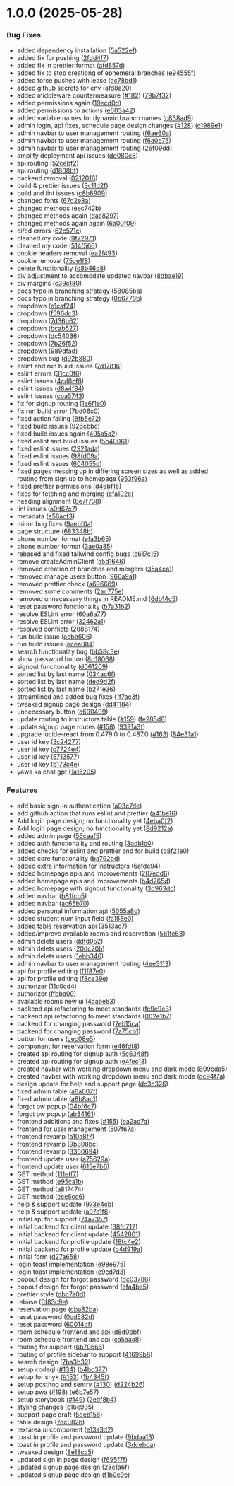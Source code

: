 # 1.0.0 (2025-05-28)

### Bug Fixes

- added dependency installation ([5a522ef](https://github.com/CMSC-127-Final-Project/cmsc-127-app/commit/5a522efd84425e8a163741d715d9d0209256233e))
- added fix for pushing ([2fdd4f7](https://github.com/CMSC-127-Final-Project/cmsc-127-app/commit/2fdd4f79a68f4e3698dc11cb03e53878c2d68800))
- added fix in prettier format ([afd857d](https://github.com/CMSC-127-Final-Project/cmsc-127-app/commit/afd857d01d4643b1d8a024c3f29ff66019f38c20))
- added fix to stop creationg of ephemeral branches ([e94555f](https://github.com/CMSC-127-Final-Project/cmsc-127-app/commit/e94555fdf0fd3d8b44d4055ad76c8576960cd4e9))
- added force pushes with lease ([ac78bd1](https://github.com/CMSC-127-Final-Project/cmsc-127-app/commit/ac78bd19487ce0482f29b4550dbbfee945456887))
- added github secrets for env ([afd8a20](https://github.com/CMSC-127-Final-Project/cmsc-127-app/commit/afd8a20501b127047a83beb7742476242c1d52b1))
- added middleware countermeasure ([#182](https://github.com/CMSC-127-Final-Project/cmsc-127-app/issues/182)) ([79b7f32](https://github.com/CMSC-127-Final-Project/cmsc-127-app/commit/79b7f32a53cfba1b2871502016b5cf69bd4afe4b))
- added permissions again ([19ecd0d](https://github.com/CMSC-127-Final-Project/cmsc-127-app/commit/19ecd0ddfb4316849814e5713efaa026a7d284bf))
- added permissions to actions ([e603a42](https://github.com/CMSC-127-Final-Project/cmsc-127-app/commit/e603a4216a2f2c19dd43b3ec8e11d1ed9eb1a94e))
- added variable names for dynamic branch names ([c838ad9](https://github.com/CMSC-127-Final-Project/cmsc-127-app/commit/c838ad90b0508c56505643caf722f74d4343b9f5))
- admin login, api fixes, schedule page design changes ([#128](https://github.com/CMSC-127-Final-Project/cmsc-127-app/issues/128)) ([c1989e1](https://github.com/CMSC-127-Final-Project/cmsc-127-app/commit/c1989e16d8d8c18619270398a3f2ba5f548bb1ca))
- admin navbar to user management routing ([f6ae60a](https://github.com/CMSC-127-Final-Project/cmsc-127-app/commit/f6ae60ab935f64e534515e53763a05107042c53d))
- admin navbar to user management routing ([f6a0e75](https://github.com/CMSC-127-Final-Project/cmsc-127-app/commit/f6a0e75d564329ec587ab12e2dbde49f61deaa1c))
- admin navbar to user management routing ([26f09dd](https://github.com/CMSC-127-Final-Project/cmsc-127-app/commit/26f09dd109801eea6e848dd8c67a82cff992f29d))
- amplify deployment api issues ([dd080c8](https://github.com/CMSC-127-Final-Project/cmsc-127-app/commit/dd080c8e586014e66c3bc116750d4b0be66d94f0))
- api routing ([52cebf2](https://github.com/CMSC-127-Final-Project/cmsc-127-app/commit/52cebf2b0cbf23d9af826bb62af14491df9ce903))
- api routing ([d1808bf](https://github.com/CMSC-127-Final-Project/cmsc-127-app/commit/d1808bf6b358acb16d85249dc45cb85369a077d5))
- backend removal ([0212016](https://github.com/CMSC-127-Final-Project/cmsc-127-app/commit/02120162304fe14b78af9e8de97bf6d5bbf8bb30))
- build & prettier issues ([3c11d2f](https://github.com/CMSC-127-Final-Project/cmsc-127-app/commit/3c11d2f6348b5fc43d7d5cfad4b3457eadd7cea7))
- build and lint issues ([c8b8909](https://github.com/CMSC-127-Final-Project/cmsc-127-app/commit/c8b89096c7bcbf05380f4eef8697eec5f2ede568))
- changed fonts ([67d2e8a](https://github.com/CMSC-127-Final-Project/cmsc-127-app/commit/67d2e8a568c4f462bc135f8f6532cf478f35fb74))
- changed methods ([eec742b](https://github.com/CMSC-127-Final-Project/cmsc-127-app/commit/eec742bd2bdf3dcd290e9e3f74b2069142e4b8e6))
- changed methods again ([daa8297](https://github.com/CMSC-127-Final-Project/cmsc-127-app/commit/daa8297e05f1fbd2b30ee7bab6857d8582b134a6))
- changed methods again again ([6a00f09](https://github.com/CMSC-127-Final-Project/cmsc-127-app/commit/6a00f0974d69cd82f538febcdf9cdf203ab58729))
- ci/cd errors ([62c571c](https://github.com/CMSC-127-Final-Project/cmsc-127-app/commit/62c571ccbe0e07465b5a8b25340ca0e8a1d6f706))
- cleaned my code ([9f72971](https://github.com/CMSC-127-Final-Project/cmsc-127-app/commit/9f72971af188c67f0fe021525138b7a541bca71b))
- cleaned my code ([514f566](https://github.com/CMSC-127-Final-Project/cmsc-127-app/commit/514f566dc17495a76adcc7e4c7fc0f1120d717cc))
- cookie headers removal ([ea2f493](https://github.com/CMSC-127-Final-Project/cmsc-127-app/commit/ea2f4939efc1ca4a6f62b2cc5919b853252a28c2))
- cookie removal ([75ce1f8](https://github.com/CMSC-127-Final-Project/cmsc-127-app/commit/75ce1f8feef81bfbd468e636ddf0fefdd1c4f265))
- delete functionality ([d8b46d8](https://github.com/CMSC-127-Final-Project/cmsc-127-app/commit/d8b46d8172225aa06568476475a6909c27d0f07a))
- div adjustment to accomodate updated navbar ([8dbae19](https://github.com/CMSC-127-Final-Project/cmsc-127-app/commit/8dbae19073809cdeb14913ad897d62e02b161d1f))
- div margins ([c39c180](https://github.com/CMSC-127-Final-Project/cmsc-127-app/commit/c39c180b88fa42cb954b243e3e19ac39d46559fa))
- docs typo in branching strategy ([58085ba](https://github.com/CMSC-127-Final-Project/cmsc-127-app/commit/58085ba9bde6c08af29cf8c448bbbb61824a8ccc))
- docs typo in branching strategy ([0b6776b](https://github.com/CMSC-127-Final-Project/cmsc-127-app/commit/0b6776b87666d27c1e74c55a02b481fdf3d106bc))
- dropdown ([e1caf24](https://github.com/CMSC-127-Final-Project/cmsc-127-app/commit/e1caf241f5b8948c0956c7aa1e32e82722753d59))
- dropdown ([f596dc3](https://github.com/CMSC-127-Final-Project/cmsc-127-app/commit/f596dc3e3a4f5e4b6b5d0be8627fd55589c63045))
- dropdown ([7d36b62](https://github.com/CMSC-127-Final-Project/cmsc-127-app/commit/7d36b624cf170b487627c9aabb33e912a1dc8668))
- dropdown ([bcab527](https://github.com/CMSC-127-Final-Project/cmsc-127-app/commit/bcab527aa525ae8fa16312f2ae4453e9e6a6d13d))
- dropdown ([dc54036](https://github.com/CMSC-127-Final-Project/cmsc-127-app/commit/dc540365e231011faed4cf57ad872e538ee413ad))
- dropdown ([7b26f52](https://github.com/CMSC-127-Final-Project/cmsc-127-app/commit/7b26f52fb36d0dbc4f1f3a81b53dbbba493aa795))
- dropdown ([989dfad](https://github.com/CMSC-127-Final-Project/cmsc-127-app/commit/989dfad40e91bad3c5f0439d40d9d9a97da18b24))
- dropdown bug ([d92b880](https://github.com/CMSC-127-Final-Project/cmsc-127-app/commit/d92b8803dc4950518a66008a14c4aae975946c3b))
- eslint and run build issues ([7d17816](https://github.com/CMSC-127-Final-Project/cmsc-127-app/commit/7d17816994a76d4cb4c1f8c7c030259e24d63ff5))
- eslint errors ([31cc0f6](https://github.com/CMSC-127-Final-Project/cmsc-127-app/commit/31cc0f6ba2d6db08a45d554cfaab84cb254c6e23))
- eslint issues ([4cd8cf8](https://github.com/CMSC-127-Final-Project/cmsc-127-app/commit/4cd8cf82e7cea1519fa36193cf84eabec56d9ad7))
- eslint issues ([d8a4f84](https://github.com/CMSC-127-Final-Project/cmsc-127-app/commit/d8a4f845c9e8b6c10d7f913fcc4615aaf631d206))
- eslint issues ([cba5743](https://github.com/CMSC-127-Final-Project/cmsc-127-app/commit/cba5743312f6948460275c35c85c3998e73261c7))
- fix for signup routing ([1e6f1e0](https://github.com/CMSC-127-Final-Project/cmsc-127-app/commit/1e6f1e07bdffdfe2fbeec8703df1706c63b57fb8))
- fix run build error ([7bd06c0](https://github.com/CMSC-127-Final-Project/cmsc-127-app/commit/7bd06c04fd21f609e947286c02cba478271426b3))
- fixed action failing ([8fb5e72](https://github.com/CMSC-127-Final-Project/cmsc-127-app/commit/8fb5e721add1f998d881b9befc49d9cd95547fa5))
- fixed build issues ([926cbbc](https://github.com/CMSC-127-Final-Project/cmsc-127-app/commit/926cbbc917c678bc5a19267a47517e6a9139d5a2))
- fixed build issues again ([495a5a2](https://github.com/CMSC-127-Final-Project/cmsc-127-app/commit/495a5a2b419b4536bdf3ce2a71aba5fc32fe1899))
- fixed eslint and build issues ([5b40061](https://github.com/CMSC-127-Final-Project/cmsc-127-app/commit/5b400614db65916581c079ff32523ba7e159b11e))
- fixed eslint issues ([2921ada](https://github.com/CMSC-127-Final-Project/cmsc-127-app/commit/2921adad51823cc0eec82be94ad74bbc2ee47ba7))
- fixed eslint issues ([98fd09a](https://github.com/CMSC-127-Final-Project/cmsc-127-app/commit/98fd09a565ab90bd4331ab65e77c4b7e3ae34a50))
- fixed eslint issues ([604055d](https://github.com/CMSC-127-Final-Project/cmsc-127-app/commit/604055d6808434a4ad587017c716b2741e285708))
- fixed pages messing up in differing screen sizes as well as added routing from sign up to homepage ([953f96a](https://github.com/CMSC-127-Final-Project/cmsc-127-app/commit/953f96a8322cf00e3fdd85fcb3135081dfd60d71))
- fixed prettier permissions ([d46bf15](https://github.com/CMSC-127-Final-Project/cmsc-127-app/commit/d46bf15a348a2282cd897bb938d9f2401be5791d))
- fixes for fetching and merging ([cfa102c](https://github.com/CMSC-127-Final-Project/cmsc-127-app/commit/cfa102ce572c191ac01050888baa48032dcb4b0e))
- heading alignment ([6e7f738](https://github.com/CMSC-127-Final-Project/cmsc-127-app/commit/6e7f738e8d205a1d2401aea347aa3e81faa605ba))
- lint issues ([a9d67c7](https://github.com/CMSC-127-Final-Project/cmsc-127-app/commit/a9d67c76713e5d9b647190d540229a14fc3b4a81))
- metadata ([e56acf3](https://github.com/CMSC-127-Final-Project/cmsc-127-app/commit/e56acf3a500d5a73da7f340954c6d060e114a468))
- minor bug fixes ([9aebf0a](https://github.com/CMSC-127-Final-Project/cmsc-127-app/commit/9aebf0aa6093478c252a7a886bf4ab70136a3178))
- page structure ([683348b](https://github.com/CMSC-127-Final-Project/cmsc-127-app/commit/683348b2135aeefd390b5ce96a23eb02855017bc))
- phone number format ([efa3b65](https://github.com/CMSC-127-Final-Project/cmsc-127-app/commit/efa3b657fa85e063b6b32bb37caadcc7b0884068))
- phone number format ([3ae0a85](https://github.com/CMSC-127-Final-Project/cmsc-127-app/commit/3ae0a85b45830269ba4d3ab261c28cf70840cdfd))
- rebased and fixed tailwind config bugs ([c617c15](https://github.com/CMSC-127-Final-Project/cmsc-127-app/commit/c617c158efccb8b7b2d0206d706d82290c2df8ae))
- remove createAdminClient ([a5d1646](https://github.com/CMSC-127-Final-Project/cmsc-127-app/commit/a5d1646f14fc561032665f1fc53152e007088044))
- removed creation of branches and mergers ([35a4ca1](https://github.com/CMSC-127-Final-Project/cmsc-127-app/commit/35a4ca17fb276b375999f53961862adbfa37d460))
- removed manage users button ([966a9a1](https://github.com/CMSC-127-Final-Project/cmsc-127-app/commit/966a9a1e2366b576d6f005b2aeeb7794f6fdeb5b))
- removed prettier check ([a696669](https://github.com/CMSC-127-Final-Project/cmsc-127-app/commit/a6966691288f83fde1fe200ff311fa5cceb07240))
- removed some comments ([2ac775e](https://github.com/CMSC-127-Final-Project/cmsc-127-app/commit/2ac775eb50780caf1642a674ce79e765d0f31a72))
- removed unnecessary things in README.md ([6db14c5](https://github.com/CMSC-127-Final-Project/cmsc-127-app/commit/6db14c58099fc637da26ed0cfab8bc1af6998b2b))
- reset password functionality ([b7a31b2](https://github.com/CMSC-127-Final-Project/cmsc-127-app/commit/b7a31b2a14cd75e4cec01ff644e6027739258343))
- resolve ESLint error ([60a6a77](https://github.com/CMSC-127-Final-Project/cmsc-127-app/commit/60a6a770dbc9b29c2219f3abcbe1124c645590e6))
- resolve ESLint error ([32462a1](https://github.com/CMSC-127-Final-Project/cmsc-127-app/commit/32462a19988a9835fc3bce7d71cbc01c62847630))
- resolved conflicts ([2888174](https://github.com/CMSC-127-Final-Project/cmsc-127-app/commit/288817430bc06b630662d5b178586e75d75e739b))
- run build issue ([acbb606](https://github.com/CMSC-127-Final-Project/cmsc-127-app/commit/acbb606dc8dcaaf9965ac09a05861180e8844fb3))
- run build issues ([ecea084](https://github.com/CMSC-127-Final-Project/cmsc-127-app/commit/ecea0841441a008c65198cbc28fc55d4af584f05))
- search functionality bug ([bb58c3e](https://github.com/CMSC-127-Final-Project/cmsc-127-app/commit/bb58c3eb52c67cc54bb71ee2f628ffed4ed9b8e2))
- show password button ([8d18068](https://github.com/CMSC-127-Final-Project/cmsc-127-app/commit/8d18068685ce9d6f7c8abcc948fe9c1ed940d065))
- signout funcitonality ([d061209](https://github.com/CMSC-127-Final-Project/cmsc-127-app/commit/d061209b242f961e7374ff1fe7adf77cf7328bcd))
- sorted list by last name ([034ac6f](https://github.com/CMSC-127-Final-Project/cmsc-127-app/commit/034ac6f336331c07da2d75c5e3a76726a65b2b50))
- sorted list by last name ([ded9d2f](https://github.com/CMSC-127-Final-Project/cmsc-127-app/commit/ded9d2fca14960b61a8bbfe55c630f99f9266af0))
- sorted list by last name ([b271e36](https://github.com/CMSC-127-Final-Project/cmsc-127-app/commit/b271e3698e8575629a2138a23b8333b3f06645d0))
- streamlined and added bug fixes ([1f7ac3f](https://github.com/CMSC-127-Final-Project/cmsc-127-app/commit/1f7ac3f868b0542647085a04be1639a1a2423608))
- tweaked signup page design ([dd41184](https://github.com/CMSC-127-Final-Project/cmsc-127-app/commit/dd4118452c36a0db00effffffab22bff23015490))
- unnecessary button ([c690409](https://github.com/CMSC-127-Final-Project/cmsc-127-app/commit/c690409a91f768bbae8ddd067002215a9b3f4177))
- update routing to instructors table ([#159](https://github.com/CMSC-127-Final-Project/cmsc-127-app/issues/159)) ([fe285d8](https://github.com/CMSC-127-Final-Project/cmsc-127-app/commit/fe285d832c0fefa90631036b69e794b166fe2f2c))
- update signup page routes ([#158](https://github.com/CMSC-127-Final-Project/cmsc-127-app/issues/158)) ([9391a3f](https://github.com/CMSC-127-Final-Project/cmsc-127-app/commit/9391a3fba1bbbf5738290542761765007af2d1cb))
- upgrade lucide-react from 0.479.0 to 0.487.0 ([#163](https://github.com/CMSC-127-Final-Project/cmsc-127-app/issues/163)) ([84e31a1](https://github.com/CMSC-127-Final-Project/cmsc-127-app/commit/84e31a185dd54a755eaf9ae4db1e5edc73889bb9))
- user id key ([3c24277](https://github.com/CMSC-127-Final-Project/cmsc-127-app/commit/3c24277dfcb0de29ffb17fbe92c660f38fc21ae5))
- user id key ([c7724e4](https://github.com/CMSC-127-Final-Project/cmsc-127-app/commit/c7724e4a32950b91e7be96a1a2f91a1188168574))
- user id key ([5713577](https://github.com/CMSC-127-Final-Project/cmsc-127-app/commit/57135773b35e38c74fb0f83072be646730eaf151))
- user id key ([b173c4e](https://github.com/CMSC-127-Final-Project/cmsc-127-app/commit/b173c4efcdbce9d975f02ececd6effe7ea2ea75b))
- yawa ka chat gpt ([1a15205](https://github.com/CMSC-127-Final-Project/cmsc-127-app/commit/1a1520598cafef001cae37f7fbea8de9141ae334))

### Features

- add basic sign-in authentication ([a93c7de](https://github.com/CMSC-127-Final-Project/cmsc-127-app/commit/a93c7ded7eeb44fa41b1751462f30c3b29718f7c))
- add github action that runs eslint and prettier ([a41be16](https://github.com/CMSC-127-Final-Project/cmsc-127-app/commit/a41be1638298d2e44554852fdfcdf7602fb8a721))
- Add login page design; no functionality yet ([4eba0f2](https://github.com/CMSC-127-Final-Project/cmsc-127-app/commit/4eba0f252ac98ea2c9a15acdab8616e5780ce018))
- Add login page design; no functionality yet ([8d9212a](https://github.com/CMSC-127-Final-Project/cmsc-127-app/commit/8d9212a32c8a4d5a031c7aee7dd3346adc1e2cbc))
- added admin page ([56caaf5](https://github.com/CMSC-127-Final-Project/cmsc-127-app/commit/56caaf5c74ddebb9bc96c35b04b27b3a6f9da458))
- added auth functionality and routing ([3adb1c0](https://github.com/CMSC-127-Final-Project/cmsc-127-app/commit/3adb1c04d2f5f13d28c16b637ba706cbce28a4d6))
- added checks for eslint and prettier and for build ([b8f21e0](https://github.com/CMSC-127-Final-Project/cmsc-127-app/commit/b8f21e05789fe5137e30692be1814a6c41f566e3))
- added core functionality ([ba792bd](https://github.com/CMSC-127-Final-Project/cmsc-127-app/commit/ba792bd3a3558bc431fc67973c8002dc48e4e4e3))
- added extra information for instructors ([6afde94](https://github.com/CMSC-127-Final-Project/cmsc-127-app/commit/6afde94b701f83dcfecd3f04a0049cfd8548a02d))
- added homepage apis and improvements ([207edd6](https://github.com/CMSC-127-Final-Project/cmsc-127-app/commit/207edd60e291c9282983281ee6894823e018dc97))
- added homepage apis and improvements ([b4d265d](https://github.com/CMSC-127-Final-Project/cmsc-127-app/commit/b4d265dbe54b5f3662824f6592715a0490e921fd))
- added homepage with signout functionality ([3d963dc](https://github.com/CMSC-127-Final-Project/cmsc-127-app/commit/3d963dcd541bbf09f5f41735becd99a822c13601))
- added navbar ([b81fcb5](https://github.com/CMSC-127-Final-Project/cmsc-127-app/commit/b81fcb5a15f456ac498fff2dc25adc0d452397eb))
- added navbar ([ac65b70](https://github.com/CMSC-127-Final-Project/cmsc-127-app/commit/ac65b701c6c7a69b06d1c84796d5e20f52e11568))
- added personal information api ([5055a8d](https://github.com/CMSC-127-Final-Project/cmsc-127-app/commit/5055a8d72f8926388604ebdf34d0609b5f8d5664))
- added student num input field ([fa158e0](https://github.com/CMSC-127-Final-Project/cmsc-127-app/commit/fa158e0dfb6c457e973015c698ce39fe201e9e5a))
- added table reservation api ([3513ac7](https://github.com/CMSC-127-Final-Project/cmsc-127-app/commit/3513ac7ef87c9f499484a071eab5b0cbbff69913))
- added/improve available rooms and reservation ([5b1fe63](https://github.com/CMSC-127-Final-Project/cmsc-127-app/commit/5b1fe63f427e2e757efe9b340660f5ac932d5832))
- admin delets users ([ddfd052](https://github.com/CMSC-127-Final-Project/cmsc-127-app/commit/ddfd052c56214a1cf2d11b8b05fa288323679417))
- admin delets users ([20dc20b](https://github.com/CMSC-127-Final-Project/cmsc-127-app/commit/20dc20b95f926ce7fce45259c607f5d83652834e))
- admin delets users ([1ebb346](https://github.com/CMSC-127-Final-Project/cmsc-127-app/commit/1ebb3460186634d10df45be21bd4fa87f4fa52b3))
- admin navbar to user management routing ([4ee3113](https://github.com/CMSC-127-Final-Project/cmsc-127-app/commit/4ee31137bd1a47225fe50070987de099dd1fd82e))
- api for profile editing ([f1f87e0](https://github.com/CMSC-127-Final-Project/cmsc-127-app/commit/f1f87e07dc65f599f723d6acf9ea48c395422a0a))
- api for profile editing ([f8ce39e](https://github.com/CMSC-127-Final-Project/cmsc-127-app/commit/f8ce39e230f8734da9a8a2a0bd0045226c365b85))
- authorizer ([11c0cd4](https://github.com/CMSC-127-Final-Project/cmsc-127-app/commit/11c0cd4e3090dab51dea86249ff0ab2f8b0092f1))
- authorizer ([ffbba09](https://github.com/CMSC-127-Final-Project/cmsc-127-app/commit/ffbba0915b6dc934bbcd4c901b93f7cea2d6abfc))
- available rooms new ui ([4aabe53](https://github.com/CMSC-127-Final-Project/cmsc-127-app/commit/4aabe5324bc73a37892fa11489fbf6569befc6e8))
- backend api refactoring to meet standards ([fc9e9e3](https://github.com/CMSC-127-Final-Project/cmsc-127-app/commit/fc9e9e3c5ce269c33e028b4f191d1bc105464a8f))
- backend api refactoring to meet standards ([002e1b7](https://github.com/CMSC-127-Final-Project/cmsc-127-app/commit/002e1b7717205e6c21c1e54e684a465855146696))
- backend for changing password ([7eb15ca](https://github.com/CMSC-127-Final-Project/cmsc-127-app/commit/7eb15caca9444869915858d39ee6aad2e1863ccf))
- backend for changing password ([7a75cb1](https://github.com/CMSC-127-Final-Project/cmsc-127-app/commit/7a75cb1470e95b96612b0882226baef8e0760c43))
- button for users ([cec08e5](https://github.com/CMSC-127-Final-Project/cmsc-127-app/commit/cec08e59e6b1efd9314e3729f8f5bacceb427817))
- component for reservation form ([e46fdf8](https://github.com/CMSC-127-Final-Project/cmsc-127-app/commit/e46fdf806d0ddd51dc09ccdd993fe3566f9f4d91))
- created api routing for signup auth ([5c6348f](https://github.com/CMSC-127-Final-Project/cmsc-127-app/commit/5c6348f9f0a074681a7da9626ec2a6e25dd840af))
- created api routing for signup auth ([e4fec13](https://github.com/CMSC-127-Final-Project/cmsc-127-app/commit/e4fec134f8c01da41ac6de4dfd5ad3df4c3384b1))
- created navbar with working dropdown menu and dark mode ([899cda5](https://github.com/CMSC-127-Final-Project/cmsc-127-app/commit/899cda57ed1ff1268de15654174b53dc1520ab9e))
- created navbar with working dropdown menu and dark mode ([cc94f7a](https://github.com/CMSC-127-Final-Project/cmsc-127-app/commit/cc94f7ad73a799866ea8bf0ce5d6c03d727a7a2e))
- design update for help and support page ([dc3c326](https://github.com/CMSC-127-Final-Project/cmsc-127-app/commit/dc3c3264cd5bd0f40824eca19888673caed8b619))
- fixed admin table ([a6a007f](https://github.com/CMSC-127-Final-Project/cmsc-127-app/commit/a6a007f99127fcb978deb816c787931536f123e3))
- fixed admin table ([a8b8ac1](https://github.com/CMSC-127-Final-Project/cmsc-127-app/commit/a8b8ac1c83823537409076e2f231bc9737c1f0af))
- forgot pw popup ([04bf6c7](https://github.com/CMSC-127-Final-Project/cmsc-127-app/commit/04bf6c7781628be6ccff89d64cdb9ca2b7854355))
- forgot pw popup ([ab34161](https://github.com/CMSC-127-Final-Project/cmsc-127-app/commit/ab3416129df5534035946c17b81bf9b18e437167))
- frontend additions and fixes ([#155](https://github.com/CMSC-127-Final-Project/cmsc-127-app/issues/155)) ([ea2ad7a](https://github.com/CMSC-127-Final-Project/cmsc-127-app/commit/ea2ad7a6544c48df6827f1000a78e0c125e16789))
- frontend for user management ([507f67a](https://github.com/CMSC-127-Final-Project/cmsc-127-app/commit/507f67a04044be9a74e77f9001dfa81aaa21ab91))
- frontend revamp ([a10a8f7](https://github.com/CMSC-127-Final-Project/cmsc-127-app/commit/a10a8f7501e18c42481d8d7906926060ffe69bb9))
- frontend revamp ([9b308bc](https://github.com/CMSC-127-Final-Project/cmsc-127-app/commit/9b308bcb87d55a30dcabcf31fd2ca490124e885d))
- frontend revamp ([3360694](https://github.com/CMSC-127-Final-Project/cmsc-127-app/commit/336069489f8b8c06a40cbfaa74d42b8bab78c024))
- frontend update user ([a75629a](https://github.com/CMSC-127-Final-Project/cmsc-127-app/commit/a75629a9da9d74dd4e83ebd1d89114f8aecd47c0))
- frontend update user ([615e7b6](https://github.com/CMSC-127-Final-Project/cmsc-127-app/commit/615e7b6f8370e0e4465b67254a03cf16ab0900b8))
- GET method ([111eff7](https://github.com/CMSC-127-Final-Project/cmsc-127-app/commit/111eff74f3edd01a19a4fb7472dfc7e31e5dea22))
- GET method ([e95ca1b](https://github.com/CMSC-127-Final-Project/cmsc-127-app/commit/e95ca1bc29272d20f7d341da35465b17d72c2abf))
- GET method ([a817474](https://github.com/CMSC-127-Final-Project/cmsc-127-app/commit/a817474ac3efb7b8cc03dc977a0a32176f447a25))
- GET method ([cce5cc6](https://github.com/CMSC-127-Final-Project/cmsc-127-app/commit/cce5cc684f397146b20fa0a4eee64c5a435ecc23))
- help & support update ([973e4cb](https://github.com/CMSC-127-Final-Project/cmsc-127-app/commit/973e4cb882d830da34c5b4062d257f2d84ba2784))
- help & support update ([a97c1f6](https://github.com/CMSC-127-Final-Project/cmsc-127-app/commit/a97c1f6b637f8a72149e0389fb239b01f25ce1a4))
- initial api for support ([74a7357](https://github.com/CMSC-127-Final-Project/cmsc-127-app/commit/74a7357376f9e7e8e8756db96c1f23afd40ca29f))
- initial backend for client update ([38fc712](https://github.com/CMSC-127-Final-Project/cmsc-127-app/commit/38fc712d86b134e2eae6c609d475655f76b4b3e7))
- initial backend for client update ([4542801](https://github.com/CMSC-127-Final-Project/cmsc-127-app/commit/4542801a91b1dd05f86f4c3787eb0a8a36737c02))
- initial backend for profile update ([18fc4e2](https://github.com/CMSC-127-Final-Project/cmsc-127-app/commit/18fc4e2f496f15ee70fa004e7a1ff13b25f3b659))
- initial backend for profile update ([b4d919a](https://github.com/CMSC-127-Final-Project/cmsc-127-app/commit/b4d919a68477ce8594112f1c8aeb6b3c02eb4612))
- initial form ([d27a658](https://github.com/CMSC-127-Final-Project/cmsc-127-app/commit/d27a6585e779f6bb6deef4744ccc076c4c3a1f8a))
- login toast implementation ([e98e975](https://github.com/CMSC-127-Final-Project/cmsc-127-app/commit/e98e9750d20103b1d53291adfa16e3e1f8840131))
- login toast implementation ([e9cd7d3](https://github.com/CMSC-127-Final-Project/cmsc-127-app/commit/e9cd7d3304c59e6609ed536decc7fc98a9eb196a))
- popout design for forgot password ([dc03786](https://github.com/CMSC-127-Final-Project/cmsc-127-app/commit/dc03786cb1b21c02bcc53e8b08c3e286390585d7))
- popout design for forgot password ([efa4be5](https://github.com/CMSC-127-Final-Project/cmsc-127-app/commit/efa4be558d7acef43b76957e3ad9b9d4c8faa8a2))
- prettier style ([dbc7a0d](https://github.com/CMSC-127-Final-Project/cmsc-127-app/commit/dbc7a0d7e9566609fafe3866c9905a98a9b7999a))
- rebase ([0f83c9e](https://github.com/CMSC-127-Final-Project/cmsc-127-app/commit/0f83c9e56be8e832689dd52c379263c4c070bdfd))
- reservation page ([cba82ba](https://github.com/CMSC-127-Final-Project/cmsc-127-app/commit/cba82ba8bc8ebc139dd69e8bed495724d3eb3e20))
- reset password ([0cd582d](https://github.com/CMSC-127-Final-Project/cmsc-127-app/commit/0cd582d17e92d8100d036222d2bc6d87173d8f06))
- reset password ([60014bf](https://github.com/CMSC-127-Final-Project/cmsc-127-app/commit/60014bfc39ffaebb1223b26b6a9e5892fb5d672b))
- room schedule frontend and api ([d8d0bbf](https://github.com/CMSC-127-Final-Project/cmsc-127-app/commit/d8d0bbf9bcdc1ca786678c91973dd969771afc01))
- room schedule frontend and api ([ca5aaa8](https://github.com/CMSC-127-Final-Project/cmsc-127-app/commit/ca5aaa826f5ecafefde7102d5b7a11a00b732977))
- routing for support ([6b70666](https://github.com/CMSC-127-Final-Project/cmsc-127-app/commit/6b7066686aef80f5a85613fd565db2566bcc2233))
- routing of profile sidebar to support ([41699b8](https://github.com/CMSC-127-Final-Project/cmsc-127-app/commit/41699b8acd4407fc0f36059eaaa71845b45c1217))
- search design ([7ba3b32](https://github.com/CMSC-127-Final-Project/cmsc-127-app/commit/7ba3b322b99bc8e0aa8590ae569d0d25ccfac145))
- setup codeql ([#134](https://github.com/CMSC-127-Final-Project/cmsc-127-app/issues/134)) ([b4bc377](https://github.com/CMSC-127-Final-Project/cmsc-127-app/commit/b4bc377672a2a021f97d521a2ef1029c87e05d1c))
- setup for snyk ([#153](https://github.com/CMSC-127-Final-Project/cmsc-127-app/issues/153)) ([1b4345f](https://github.com/CMSC-127-Final-Project/cmsc-127-app/commit/1b4345f86f5f5c1e825c44d6dbd4853921874007))
- setup posthog and sentry ([#130](https://github.com/CMSC-127-Final-Project/cmsc-127-app/issues/130)) ([d224b26](https://github.com/CMSC-127-Final-Project/cmsc-127-app/commit/d224b2645b9ad781995077ed4aa8750e8dbad7d6))
- setup pwa ([#198](https://github.com/CMSC-127-Final-Project/cmsc-127-app/issues/198)) ([e6b7e57](https://github.com/CMSC-127-Final-Project/cmsc-127-app/commit/e6b7e577f84455d2ca206d218c0b96108312ea2e))
- setup storybook ([#149](https://github.com/CMSC-127-Final-Project/cmsc-127-app/issues/149)) ([2edf8b4](https://github.com/CMSC-127-Final-Project/cmsc-127-app/commit/2edf8b4cbe0355009eb7dcba6e67f6f3ac4ada8f))
- styling changes ([c16e935](https://github.com/CMSC-127-Final-Project/cmsc-127-app/commit/c16e935a403f198d7cc8e17da2ca9dbaa8babb03))
- support page draft ([5deb158](https://github.com/CMSC-127-Final-Project/cmsc-127-app/commit/5deb1587d3c68cb30947885b3c9c6a03e103a1a3))
- table design ([7dc082b](https://github.com/CMSC-127-Final-Project/cmsc-127-app/commit/7dc082b680030bae350049f86b7bcf59770ce411))
- textarea ui component ([e13a3d2](https://github.com/CMSC-127-Final-Project/cmsc-127-app/commit/e13a3d294c50c069d1dce15855b5279b7ac067a3))
- toast in profile and password update ([9bdaa13](https://github.com/CMSC-127-Final-Project/cmsc-127-app/commit/9bdaa1328475da5d9656fadd57eb47d39ce20499))
- toast in profile and password update ([3dcebda](https://github.com/CMSC-127-Final-Project/cmsc-127-app/commit/3dcebda9e99d8404b0fe63543fc41cfebf9770cf))
- tweaked design ([8e18cc5](https://github.com/CMSC-127-Final-Project/cmsc-127-app/commit/8e18cc565e651205c30c2e6e0624699ef840f9cf))
- updated sign in page design ([f695f7f](https://github.com/CMSC-127-Final-Project/cmsc-127-app/commit/f695f7f71d3ea8dae5cff7c1a9aa861f9d481e9c))
- updated signup page design ([28c1a6f](https://github.com/CMSC-127-Final-Project/cmsc-127-app/commit/28c1a6fd5f33cd85a45c49303bac412c98109b7a))
- updated signup page design ([f1b0e9e](https://github.com/CMSC-127-Final-Project/cmsc-127-app/commit/f1b0e9e05ce6d25f8f400079d8ff6a3919a01531))

